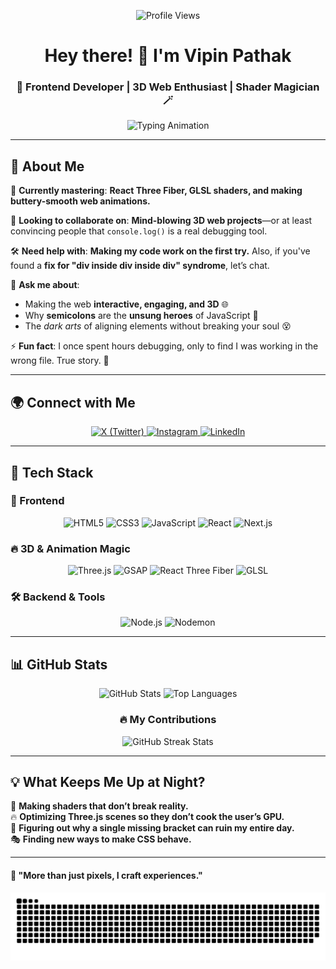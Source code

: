 <!-- Profile Views -->
<p align="center">
  <img src="https://komarev.com/ghpvc/?username=vipin018&label=Profile%20views&color=0e75b6&style=flat" alt="Profile Views" />
</p>

<h1 align="center">Hey there! 👋 I'm Vipin Pathak</h1>
<h3 align="center">🚀 Frontend Developer | 3D Web Enthusiast | Shader Magician 🪄</h3>

<p align="center">
  <img src="https://readme-typing-svg.herokuapp.com?font=Satisfy&weight=600&size=20&pause=1000&color=afafaf&width=580&lines=Crafting+3D+Web+Experiences+with+Three.js+%26+Shaders!;Making+CSS+Behave+One+Div+at+a+Time!;Debugging+More+Than+Watching+Netflix!;Turning+Ideas+into+Interactive+Magic!+✨" alt="Typing Animation" />
</p>

---

## 💫 About Me
🎯 **Currently mastering**: **React Three Fiber, GLSL shaders, and making buttery-smooth web animations.**  

👯 **Looking to collaborate on**: **Mind-blowing 3D web projects**—or at least convincing people that `console.log()` is a real debugging tool.  

🛠 **Need help with**: **Making my code work on the first try.** Also, if you've found a **fix for "div inside div inside div" syndrome**, let’s chat.  

💬 **Ask me about**:  
- Making the web **interactive, engaging, and 3D** 🌐  
- Why **semicolons** are the **unsung heroes** of JavaScript 💛  
- The *dark arts* of aligning elements without breaking your soul 😵  

⚡ **Fun fact**: I once spent hours debugging, only to find I was working in the wrong file. True story. 🤡  

---

## 🌍 Connect with Me
<p align="center">
  <a href="https://x.com/vpnpathak0" target="_blank">
    <img src="https://img.shields.io/badge/X-000000?style=for-the-badge&logo=x&logoColor=white" alt="X (Twitter)" />
  </a>
  <a href="https://instagram.com/vipinpathak0" target="_blank">
    <img src="https://img.shields.io/badge/Instagram-%23E4405F.svg?style=for-the-badge&logo=Instagram&logoColor=white" alt="Instagram" />
  </a>
  <a href="https://www.linkedin.com/in/vipinpathak0/" target="_blank">
    <img src="https://img.shields.io/badge/LinkedIn-%230077B5.svg?style=for-the-badge&logo=linkedin&logoColor=white" alt="LinkedIn" />
  </a>
</p>

---

## 🚀 Tech Stack

### 🎨 Frontend
<p align="center">
  <img src="https://img.shields.io/badge/HTML5-%23E34F26.svg?style=for-the-badge&logo=html5&logoColor=white" alt="HTML5" />
  <img src="https://img.shields.io/badge/CSS3-%231572B6.svg?style=for-the-badge&logo=css3&logoColor=white" alt="CSS3" />
  <img src="https://img.shields.io/badge/JavaScript-%23323330.svg?style=for-the-badge&logo=javascript&logoColor=%23F7DF1E" alt="JavaScript" />
  <img src="https://img.shields.io/badge/React-%2320232a.svg?style=for-the-badge&logo=react&logoColor=%2361DAFB" alt="React" />
  <img src="https://img.shields.io/badge/Next.js-black?style=for-the-badge&logo=next.js&logoColor=white" alt="Next.js" />
</p>

### 🔥 3D & Animation Magic
<p align="center">
  <img src="https://img.shields.io/badge/Three.js-000000?style=for-the-badge&logo=three.js&logoColor=white" alt="Three.js" />
  <img src="https://img.shields.io/badge/GSAP-%2326a69a.svg?style=for-the-badge&logo=greensock&logoColor=white" alt="GSAP" />
  <img src="https://img.shields.io/badge/React%20Three%20Fiber-%23000.svg?style=for-the-badge&logo=react&logoColor=%2361DAFB" alt="React Three Fiber" />
  <img src="https://img.shields.io/badge/GLSL-%23ff8800.svg?style=for-the-badge&logo=opengl&logoColor=white" alt="GLSL" />
</p>

### 🛠 Backend & Tools
<p align="center">
  <img src="https://img.shields.io/badge/Node.js-6DA55F?style=for-the-badge&logo=node.js&logoColor=white" alt="Node.js" />
  <img src="https://img.shields.io/badge/Nodemon-%23323330.svg?style=for-the-badge&logo=nodemon&logoColor=%BBDEAD" alt="Nodemon" />
</p>

---

## 📊 GitHub Stats
<p align="center">
  <img src="https://github-readme-stats.vercel.app/api?username=vipin018&show_icons=true&theme=radical&hide_border=true" alt="GitHub Stats" />
  <img src="https://github-readme-stats.vercel.app/api/top-langs/?username=vipin018&theme=radical&hide_border=true&layout=compact" alt="Top Languages" />
</p>

<h3 align="center">🔥 My Contributions</h3>
<p align="center">
  <img src="https://github-readme-streak-stats.herokuapp.com/?user=vipin018&theme=radical&hide_border=true" alt="GitHub Streak Stats" />
</p>

---

## 💡 What Keeps Me Up at Night?
🚀 **Making shaders that don’t break reality.**  
🔥 **Optimizing Three.js scenes so they don’t cook the user’s GPU.**  
🤯 **Figuring out why a single missing bracket can ruin my entire day.**  
🎭 **Finding new ways to make CSS behave.**  

---

#### 🚀 "More than just pixels, I craft experiences."

<div align="center">
  <img src="https://raw.githubusercontent.com/platane/snk/output/github-contribution-grid-snake-dark.svg" alt="Snake animation" />
</div>
